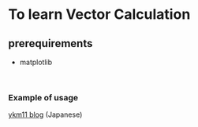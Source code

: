 # To learn Vector Calculation  


## prerequirements  

+ matplotlib  


<br />

### Example of usage  

[ykm11 blog](https://ykm11.hatenablog.com/entry/2018/11/29/190923) (Japanese)
